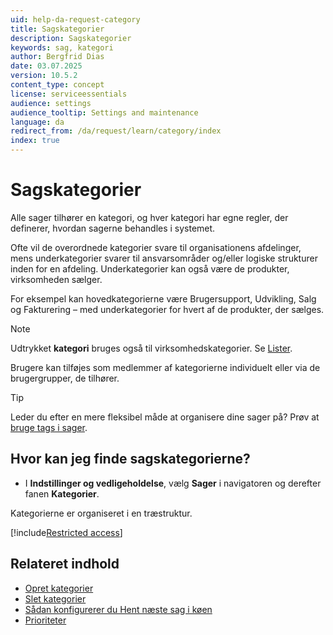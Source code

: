 ```yaml
---
uid: help-da-request-category
title: Sagskategorier
description: Sagskategorier
keywords: sag, kategori
author: Bergfrid Dias
date: 03.07.2025
version: 10.5.2
content_type: concept
license: serviceessentials
audience: settings
audience_tooltip: Settings and maintenance
language: da
redirect_from: /da/request/learn/category/index
index: true
---
```


# Sagskategorier

Alle sager tilhører en kategori, og hver kategori har egne regler, der definerer, hvordan sagerne behandles i systemet.

Ofte vil de overordnede kategorier svare til organisationens afdelinger, mens underkategorier svarer til ansvarsområder og/eller logiske strukturer inden for en afdeling. Underkategorier kan også være de produkter, virksomheden sælger.

For eksempel kan hovedkategorierne være Brugersupport, Udvikling, Salg og Fakturering – med underkategorier for hvert af de produkter, der sælges.

> [!NOTE]
> Udtrykket **kategori** bruges også til virksomhedskategorier. Se [Lister][3].

Brugere kan tilføjes som medlemmer af kategorierne individuelt eller via de brugergrupper, de tilhører.

> [!TIP]
> Leder du efter en mere fleksibel måde at organisere dine sager på? Prøv at [bruge tags i sager][6].

## Hvor kan jeg finde sagskategorierne?

* I **Indstillinger og vedligeholdelse**, vælg **Sager** i navigatoren og derefter fanen **Kategorier**.

Kategorierne er organiseret i en træstruktur.

[!include[Restricted access](../../../learn/includes/note-insufficient-rights.md)]

## Relateret indhold

* [Opret kategorier][1]
* [Slet kategorier][2]
* [Sådan konfigurerer du Hent næste sag i køen][5]
* [Prioriteter][4]

<!-- Referenced links -->
[1]: create.md
[2]: delete.md
[3]: ../../../admin/lists/index.md
[4]: ../priority/index.md
[5]: ../next-in-queue.md
[6]: ../../learn/tags.md

<!-- Referenced images -->
